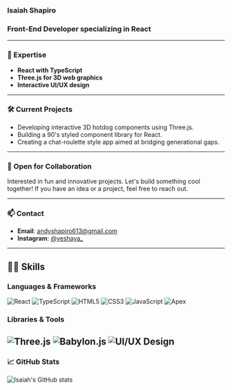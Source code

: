 ### Isaiah Shapiro
### Front-End Developer specializing in React 

---

### 🚀 Expertise
- **React with TypeScript**
- **Three.js for 3D web graphics**
- **Interactive UI/UX design**

---

### 🛠️ Current Projects
  - Developing interactive 3D hotdog components using Three.js.
  - Building a 90's styled component library for React.
  - Creating a chat-roulette style app aimed at bridging generational gaps.

---

### 💼 Open for Collaboration 
Interested in fun and innovative projects. Let's build something cool together! If you have an idea or a project, feel free to reach out.

---

### 📫 Contact
- **Email**: [andyshapiro613@gmail.com](mailto:andyshapiro613@gmail.com)
- **Instagram**: [@yeshaya_](https://www.instagram.com/yeshaya_)

---

## 👨‍💻 Skills

### Languages & Frameworks
![React](https://img.shields.io/badge/-React-61DAFB?style=flat-square&logo=react&logoColor=black)
![TypeScript](https://img.shields.io/badge/-TypeScript-3178C6?style=flat-square&logo=typescript&logoColor=white)
![HTML5](https://img.shields.io/badge/-HTML5-E34F26?style=flat-square&logo=html5&logoColor=white)
![CSS3](https://img.shields.io/badge/-CSS3-1572B6?style=flat-square&logo=css3&logoColor=white)
![JavaScript](https://img.shields.io/badge/-JavaScript-F7DF1E?style=flat-square&logo=javascript&logoColor=black)
![Apex](https://img.shields.io/badge/-Apex-00A1E0?style=flat-square&logo=salesforce&logoColor=white)

### Libraries & Tools
![Three.js](https://img.shields.io/badge/-Three.js-000000?style=flat-square&logo=three.js&logoColor=white)
![Babylon.js](https://img.shields.io/badge/-Babylon.js-BB464B?style=flat-square&logo=babylon.js&logoColor=white)
![UI/UX Design](https://img.shields.io/badge/-UI%2FUX%20Design-FF3366?style=flat-square&logo=adobe&logoColor=white)
---

### 📈 GitHub Stats
![Isaiah's GitHub stats](https://github-readme-stats.vercel.app/api?username=Isaiahshap&show_icons=true&theme=radical)


